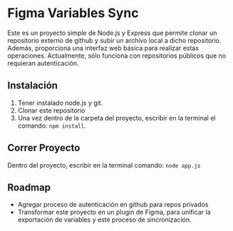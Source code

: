 # Figma Variables Sync

Este es un proyecto simple de Node.js y Express que permite clonar un repositorio externo de github y subir un archivo local a dicho repositorio. 
Además, proporciona una interfaz web básica para realizar estas operaciones.
Actualmente, sólo funciona con repositorios públicos que no requieran autenticación.


## Instalación

1. Tener instalado node.js y git.
2. Clonar este repositorio
3. Una vez dentro de la carpeta del proyecto, escribir en la terminal el comando: `npm install`.


## Correr Proyecto

Dentro del proyecto, escribir en la terminal comando: `node app.js`


## Roadmap

- Agregar proceso de autenticación en github para repos privados
- Transformar este proyecto en un plugin de Figma, para unificar la exportación de variables y este proceso de sincronización.
